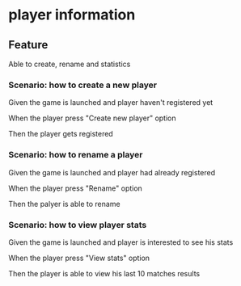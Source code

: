 # player information

## Feature

Able to create, rename and statistics

### Scenario: how to create a new player

  Given the game is launched and player haven't registered yet

  When the player press "Create new player" option

  Then the player gets registered

### Scenario: how to rename a player

  Given the game is launched and player had already registered

  When the player press "Rename" option

  Then the palyer is able to rename
  
### Scenario: how to view player stats

  Given the game is launched and player is interested to see his stats

  When the player press "View stats" option

  Then the player is able to view his last 10 matches results
